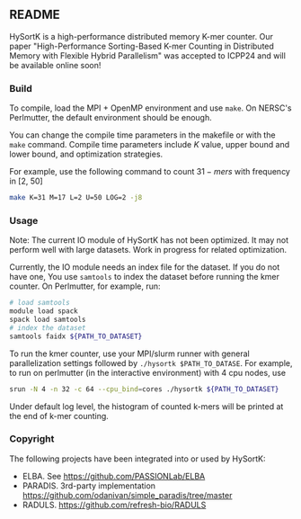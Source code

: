 ## README

HySortK is a high-performance distributed memory K-mer counter. Our paper "High-Performance Sorting-Based K-mer Counting in Distributed Memory with Flexible Hybrid Parallelism" was accepted to ICPP24 and will be available online soon!

### Build

To compile, load the MPI + OpenMP environment and use `make`. On NERSC's Perlmutter, the default environment should be enough. 

You can change the compile time parameters in the makefile or with the `make` command. Compile time parameters include $K$ value, upper bound and lower bound, and optimization strategies.

For example, use the following command to count $31-mers$ with frequency in [2, 50]

```sh
make K=31 M=17 L=2 U=50 LOG=2 -j8
```

### Usage

Note: The current IO module of HySortK has not been optimized. It may not perform well with large datasets. Work in progress for related optimization.

Currently, the IO module needs an index file for the dataset. If you do not have one, You use `samtools` to index the dataset before running the kmer counter. On Perlmutter, for example, run:

```sh
# load samtools
module load spack
spack load samtools
# index the dataset
samtools faidx ${PATH_TO_DATASET}
```

To run the kmer counter, use your MPI/slurm runner with general parallelization settings followed by `./hysortk $PATH_TO_DATASE`. For example, to run on perlmutter (in the interactive environment) with 4 cpu nodes, use

```sh
srun -N 4 -n 32 -c 64 --cpu_bind=cores ./hysortk ${PATH_TO_DATASET}
```

Under default log level, the histogram of counted k-mers will be printed at the end of k-mer counting.

### Copyright

The following projects have been integrated into or used by HySortK:
- ELBA. See https://github.com/PASSIONLab/ELBA
- PARADIS. 3rd-party implementation  https://github.com/odanivan/simple_paradis/tree/master
- RADULS. https://github.com/refresh-bio/RADULS